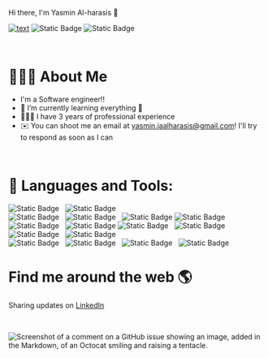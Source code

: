 Hi there, I'm Yasmin Al-harasis 👋 <br> 

[![text](https://img.shields.io/badge/LinkedIn-0077B5?style=flat&logo=linkedin&logoColor=white)](www.linkedin.com/in/yasmin-al-harasis)
![Static Badge](https://img.shields.io/github/followers/yasmin-alharasis?logo=github)
![Static Badge](https://komarev.com/ghpvc/?username=yasmin-alharasis&label=profile%20views&color=0e75b6&style=flat)

<br>

# 👨🏻‍💻  About Me
- I'm a Software engineer!! 
- 🌱 I’m currently learning everything 🤣
- 👨🏻‍💻 I have 3 years of professional experience
- ✉️  You can shoot me an email at yasmin.jaalharasis@gmail.com! I'll try to respond as soon as I can

<br>

# 🔧 Languages and Tools:
![Static Badge](https://img.shields.io/badge/GIT-c9510c?style=for-the-badge&logo=GIT&logoColor=c9510c&labelColor=black&color=c9510c) &nbsp;
![Static Badge](https://img.shields.io/badge/github-fafafa?style=for-the-badge&logo=github&logoColor=fafafa&labelColor=black&color=fafafa)
<br>
![Static Badge](https://img.shields.io/badge/HTML-e34f26?style=for-the-badge&logo=HTML)  &nbsp;
![Static Badge](https://img.shields.io/badge/CSS-347aeb?style=for-the-badge&logo=CSS)  &nbsp;
![Static Badge](https://img.shields.io/badge/Scss-d678ca?style=for-the-badge&logo=Scss&logoColor=white&color=d678ca)
![Static Badge](https://img.shields.io/badge/bootstrap-8f34eb?style=for-the-badge&logo=bootstrap&logoColor=white)  &nbsp;
<br>
![Static Badge](https://img.shields.io/badge/javascript-f7df1e?style=for-the-badge&logo=javascript&logoColor=f7df1e&labelColor=black&color=f7df1e) &nbsp;
![Static Badge](https://img.shields.io/badge/Typescript-3178c6?style=for-the-badge&logo=typescript&logoColor=white&color=3178c6)
![Static Badge](https://img.shields.io/badge/jquery-0769ad?style=for-the-badge&logo=jquery&logoColor=white) &nbsp;
![Static Badge](https://img.shields.io/badge/express-3d3938?style=for-the-badge&logo=express&logoColor=white) &nbsp;
![Static Badge](https://img.shields.io/badge/vuejs-42b883?style=for-the-badge&logo=vuejs&logoColor=white) &nbsp;
![Static Badge](https://img.shields.io/badge/nestjs-d6114c?style=for-the-badge&logo=nestjs&logoColor=white) &nbsp;
<br>
![Static Badge](https://img.shields.io/badge/firebase-ffb70f?style=for-the-badge&logo=firebase&logoColor=black) &nbsp;
![Static Badge](https://img.shields.io/badge/mongodb-589636?style=for-the-badge&logo=mongodb&logoColor=white) &nbsp;
![Static Badge](https://img.shields.io/badge/postgresql-5a7fbf?style=for-the-badge&logo=postgresql&logoColor=white) &nbsp;
![Static Badge](https://img.shields.io/badge/postman-ef5b25?style=for-the-badge&logo=postman&logoColor=white)







# Find me around the web 🌎

Sharing updates on [LinkedIn](www.linkedin.com/in/yasmin-al-harasis)  



<br>

![Screenshot of a comment on a GitHub issue showing an image, added in the Markdown, of an Octocat smiling and raising a tentacle.](https://myoctocat.com/assets/images/base-octocat.svg)


